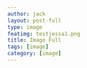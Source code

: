 ```yaml
---
author: jack
layout: post-full
type: image
featimg: testjessa1.png
title: Image Full
tags: [image]
category: [image]
---
```

